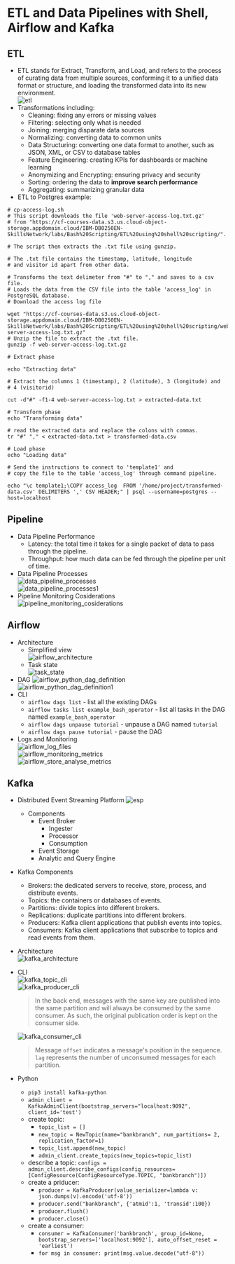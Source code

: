 # ETL and Data Pipelines with Shell, Airflow and Kafka  
## ETL  
- ETL stands for Extract, Transform, and Load, and refers to the process of curating data from multiple sources, conforming it to a unified data format or structure, and loading the transformed data into its new environment.  
![etl](./static/08/etl.png)  
- Transformations including:  
    - Cleaning: fixing any errors or missing values  
    - Filtering: selecting only what is needed  
    - Joining: merging disparate data sources  
    - Normalizing: converting data to common units  
    - Data Structuring: converting one data format to another, such as JSON, XML, or CSV to database tables 
    - Feature Engineering: creating KPIs for dashboards or machine learning   
    - Anonymizing and Encrypting: ensuring privacy and security 
    - Sorting: ordering the data to **improve search performance**  
    - Aggregating: summarizing granular data  
- ETL to Postgres example:  
```
# cp-access-log.sh
# This script downloads the file 'web-server-access-log.txt.gz'
# from "https://cf-courses-data.s3.us.cloud-object-storage.appdomain.cloud/IBM-DB0250EN-SkillsNetwork/labs/Bash%20Scripting/ETL%20using%20shell%20scripting/".

# The script then extracts the .txt file using gunzip.

# The .txt file contains the timestamp, latitude, longitude 
# and visitor id apart from other data.

# Transforms the text delimeter from "#" to "," and saves to a csv file.
# Loads the data from the CSV file into the table 'access_log' in PostgreSQL database.
# Download the access log file

wget "https://cf-courses-data.s3.us.cloud-object-storage.appdomain.cloud/IBM-DB0250EN-SkillsNetwork/labs/Bash%20Scripting/ETL%20using%20shell%20scripting/web-server-access-log.txt.gz"
# Unzip the file to extract the .txt file.
gunzip -f web-server-access-log.txt.gz

# Extract phase

echo "Extracting data"

# Extract the columns 1 (timestamp), 2 (latitude), 3 (longitude) and 
# 4 (visitorid)

cut -d"#" -f1-4 web-server-access-log.txt > extracted-data.txt

# Transform phase
echo "Transforming data"

# read the extracted data and replace the colons with commas.
tr "#" "," < extracted-data.txt > transformed-data.csv

# Load phase
echo "Loading data"

# Send the instructions to connect to 'template1' and
# copy the file to the table 'access_log' through command pipeline.

echo "\c template1;\COPY access_log  FROM '/home/project/transformed-data.csv' DELIMITERS ',' CSV HEADER;" | psql --username=postgres --host=localhost
```  
## Pipeline  
- Data Pipeline Performance  
    - Latency: the total time it takes for a single packet of data to pass through the pipeline.  
    - Throughput: how much data can be fed through the pipeline per unit of time.  
- Data Pipeline Processes  
    ![data_pipeline_processes](./static/08/data_pipeline_processes.png)  
    ![data_pipeline_processes1](./static/08/data_pipeline_processes1.png)  
- Pipeline Monitoring Cosiderations  
    ![pipeline_monitoring_cosiderations](./static/08/pipeline_monitoring_cosiderations.png)  
## Airflow  
- Architecture  
    - Simplified view  
    ![airflow_architecture](./static/08/airflow_architecture.png)  
    - Task state  
    ![task_state](./static/08/task_state.png)  
- DAG
    ![airflow_python_dag_definition](./static/08/airflow_python_dag_definition.png)  
    ![airflow_python_dag_definition1](./static/08/airflow_python_dag_definition1.png)  
- CLI  
    - ```airflow dags list``` - list all the existing DAGs  
    - ```airflow tasks list example_bash_operator``` - list all tasks in the DAG named `example_bash_operator`  
    - ```airflow dags unpause tutorial``` - unpause a DAG named `tutorial`  
    - ```airflow dags pause tutorial``` - pause the DAG  
- Logs and Monitoring  
    ![airflow_log_files](./static/08/airflow_log_files.png)  
    ![airflow_monitoring_metrics](./static/08/airflow_monitoring_metrics.png)  
    ![airflow_store_analyse_metrics](./static/08/airflow_store_analyse_metrics.png)  
## Kafka  
- Distributed Event Streaming Platform 
    ![esp](./static/08/esp.png)  
    - Components  
        - Event Broker  
            - Ingester  
            - Processor  
            - Consumption  
        - Event Storage  
        - Analytic and Query Engine  
- Kafka Components  
    - Brokers: the dedicated servers to receive, store, process, and distribute events.  
    - Topics: the containers or databases of events.  
    - Partitions: divide topics into different brokers.  
    - Replications: duplicate partitions into different brokers.  
    - Producers: Kafka client applications that publish events into topics.  
    - Consumers: Kafka client applications that subscribe to topics and read events from them.  
- Architecture  
    ![kafka_architecture](./static/08/kafka_architecture.png)  
- CLI  
    ![kafka_topic_cli](./static/08/kafka_topic_cli.png)  
    ![kafka_producer_cli](./static/08/kafka_producer_cli.png)  
    > In the back end, messages with the same key are published into the same partition and will always be consumed by the same consumer. As such, the original publication order is kept on the consumer side.  

    ![kafka_consumer_cli](./static/08/kafka_consumer_cli.png)  
    > Message `offset` indicates a message's position in the sequence.  
    > `lag` represents the number of unconsumed messages for each partition.  
- Python  
    - ```pip3 install kafka-python```  
    - ```admin_client = KafkaAdminClient(bootstrap_servers="localhost:9092", client_id='test')```  
    - create topic:  
        - ```topic_list = []```
        - ```new_topic = NewTopic(name="bankbranch", num_partitions= 2, replication_factor=1)```  
        - ```topic_list.append(new_topic)```  
        - ```admin_client.create_topics(new_topics=topic_list)```  
    - describe a topic: ```configs = admin_client.describe_configs(config_resources=[ConfigResource(ConfigResourceType.TOPIC, "bankbranch")])```  
    - create a priducer:  
        - ```producer = KafkaProducer(value_serializer=lambda v: json.dumps(v).encode('utf-8'))```  
        - ```producer.send("bankbranch", {'atmid':1, 'transid':100})```
        - ```producer.flush()```  
        - ```producer.close()```  
    - create a consumer:  
        - ```consumer = KafkaConsumer('bankbranch', group_id=None, bootstrap_servers=['localhost:9092'], auto_offset_reset = 'earliest')```  
        - ```for msg in consumer: print(msg.value.decode("utf-8"))```  
    